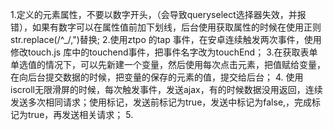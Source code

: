 1.定义的元素属性，不要以数字开头，（会导致queryselect选择器失效，并报错），如果有数字可以在属性值前加下划线，后台使用获取属性的时候在使用正则str.replace(/^_/,")替换;
2.使用ztpo 的tap 事件，在安卓连续触发两次事件，使用修改touch.js
库中的touchend事件，把事件名字改为touchEnd；
3.在获取表单单选值的情况下，可以先新建一个变量，然后使用每次点击元素，把值赋给变量，在向后台提交数据的时候，把变量的保存的元素的值，提交给后台；
4. 使用iscroll无限滑屏的时候，每次触发事件，发送ajax，有的时候数据没用返回，连续发送多次相同请求；使用标记，发送前标记为true，发送中标记为false,，完成标记为true，再发送相关请求；
5. 